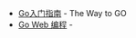 


* [Go入门指南](https://github.com/Unknwon/the-way-to-go_ZH_CN) - The Way to GO
* [Go Web 编程](https://github.com/astaxie/build-web-application-with-golang/tree/master/zh) - 

